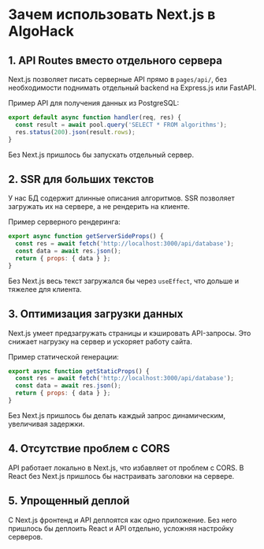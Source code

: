 # Зачем использовать Next.js в AlgoHack

## 1. API Routes вместо отдельного сервера
Next.js позволяет писать серверные API прямо в `pages/api/`, без необходимости поднимать отдельный backend на Express.js или FastAPI.

Пример API для получения данных из PostgreSQL:
```js
export default async function handler(req, res) {
  const result = await pool.query('SELECT * FROM algorithms');
  res.status(200).json(result.rows);
}
```
Без Next.js пришлось бы запускать отдельный сервер.

## 2. SSR для больших текстов
У нас БД содержит длинные описания алгоритмов. SSR позволяет загружать их на сервере, а не рендерить на клиенте.

Пример серверного рендеринга:
```js
export async function getServerSideProps() {
  const res = await fetch('http://localhost:3000/api/database');
  const data = await res.json();
  return { props: { data } };
}
```
Без Next.js весь текст загружался бы через `useEffect`, что дольше и тяжелее для клиента.

## 3. Оптимизация загрузки данных
Next.js умеет предзагружать страницы и кэшировать API-запросы. Это снижает нагрузку на сервер и ускоряет работу сайта.

Пример статической генерации:
```js
export async function getStaticProps() {
  const res = await fetch('http://localhost:3000/api/database');
  const data = await res.json();
  return { props: { data } };
}
```
Без Next.js пришлось бы делать каждый запрос динамическим, увеличивая задержки.

## 4. Отсутствие проблем с CORS
API работает локально в Next.js, что избавляет от проблем с CORS. В React без Next.js пришлось бы настраивать заголовки на сервере.

## 5. Упрощенный деплой
С Next.js фронтенд и API деплоятся как одно приложение. Без него пришлось бы деплоить React и API отдельно, усложняя настройку серверов.
